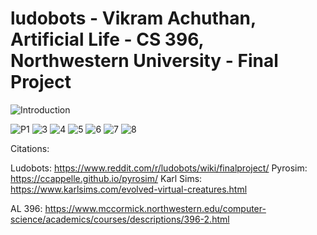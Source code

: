 # ludobots - Vikram Achuthan, Artificial Life - CS 396, Northwestern University - Final Project

![Introduction](/Intro.png)




![P1](/P1.png)
![3](/3.png)
![4](/4.png)
![5](/5.png)
![6](/6update.png)
![7](/7.png)
![8](/8.png)

Citations: 

Ludobots: https://www.reddit.com/r/ludobots/wiki/finalproject/
Pyrosim: https://ccappelle.github.io/pyrosim/
Karl Sims: https://www.karlsims.com/evolved-virtual-creatures.html

AL 396: https://www.mccormick.northwestern.edu/computer-science/academics/courses/descriptions/396-2.html


